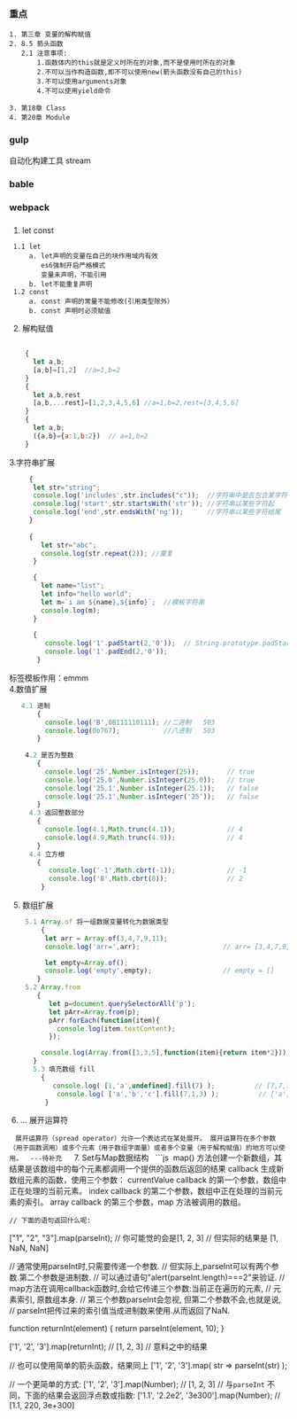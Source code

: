 ### 重点
```
1. 第三章 变量的解构赋值
2. 8.5 箭头函数
   2.1 注意事项:
       1.函数体内的this就是定义时所在的对象,而不是使用时所在的对象
       2.不可以当作构造函数,即不可以使用new(箭头函数没有自己的this)
       3.不可以使用arguments对象
       4.不可以使用yield命令
     
3. 第18章 Class
4. 第20章 Module
```
### gulp
自动化构建工具
stream  
### bable
### webpack

### 
1. let const  
```
 1.1 let
     a. let声明的变量在自己的块作用域内有效  
        es6强制开启严格模式     
        变量未声明，不能引用 
     b. let不能重复声明
 1.2 const 
     a. const 声明的常量不能修改(引用类型除外）
     b. const 声明时必须赋值
```
2. 解构赋值
```javascript
    
    {
      let a,b;
      [a,b]=[1,2]  //a=1,b=2
    }
    {
      let a,b,rest
      [a,b,...rest]=[1,2,3,4,5,6] //a=1,b=2,rest=[3,4,5,6]
    }
    {
      let a,b;
      ({a,b}={a:1,b:2})  // a=1,b=2
    }
``` 
3.字符串扩展
```javascript
     {
      let str="string";
      console.log('includes',str.includes("c"));  //字符串中是否包含某字符
      console.log('start',str.startsWith('str')); //字符串以某些字符起
      console.log('end',str.endsWith('ng'));      //字符串以某些字符结尾
     } 
     
     {
        let str="abc";
        console.log(str.repeat(2)); //重复     
      }

      {
        let name="list";
        let info="hello world";
        let m=`i am ${name},${info}`;  //模板字符串
        console.log(m);
      }
      
      {
         console.log('1'.padStart(2,'0'));  // String.prototype.padStart(maxLength, fillString='')
         console.log('1'.padEnd(2,'0'));    
       }
```
  标签模板作用：emmm    
4.数值扩展
```javascript
   4.1 进制
       {
         console.log('B',0B111110111); //二进制   503
         console.log(0o767);           //八进制   503
       }
     
    4.2 是否为整数
       {
         console.log('25',Number.isInteger(25));       // true
         console.log('25.0',Number.isInteger(25.0));   // true
         console.log('25.1',Number.isInteger(25.1));   // false
         console.log('25.1',Number.isInteger('25'));   // false
       }
     4.3 返回整数部分
       {
         console.log(4.1,Math.trunc(4.1));             // 4
         console.log(4.9,Math.trunc(4.9));             // 4
       }
     4.4 立方根
       {
          console.log('-1',Math.cbrt(-1));             // -1
          console.log('8',Math.cbrt(8));               // 2
        }

```
  5. 数组扩展
  ```javascript
     5.1 Array.of 将一组数据变量转化为数据类型
         {
           let arr = Array.of(3,4,7,9,11);             
           console.log('arr=',arr);                     // arr= [3,4,7,9,11]

           let empty=Array.of();
           console.log('empty',empty);                  // empty = []
         }
      5.2 Array.from 
         {
            let p=document.querySelectorAll('p');
            let pArr=Array.from(p);
            pArr.forEach(function(item){
              console.log(item.textContent);
            });

          console.log(Array.from([1,3,5],function(item){return item*2})); //[2,6,10]
        }
       5.3 填充数组 fill
          {
             console.log( [1,'a',undefined].fill(7) );          // [7,7,7]
             console.log( ['a','b','c'].fill(7,1,3) );          // ['a',7,7 ]
           }


  ```
  6. ... 展开运算符
  
  ```
  展开运算符（spread operator）允许一个表达式在某处展开。
  展开运算符在多个参数（用于函数调用）或多个元素（用于数组字面量）或者多个变量（用于解构赋值）的地方可以使用。
  ---待补充
  ```
   7.  Set与Map数据结构
   ```js
    map() 方法创建一个新数组，其结果是该数组中的每个元素都调用一个提供的函数后返回的结果
    callback
    生成新数组元素的函数，使用三个参数：
    currentValue
    callback 的第一个参数，数组中正在处理的当前元素。
    index
    callback 的第二个参数，数组中正在处理的当前元素的索引。
    array
    callback 的第三个参数，map 方法被调用的数组。
    
    // 下面的语句返回什么呢:
["1", "2", "3"].map(parseInt);
// 你可能觉的会是[1, 2, 3]
// 但实际的结果是 [1, NaN, NaN]

// 通常使用parseInt时,只需要传递一个参数.
// 但实际上,parseInt可以有两个参数.第二个参数是进制数.
// 可以通过语句"alert(parseInt.length)===2"来验证.
// map方法在调用callback函数时,会给它传递三个参数:当前正在遍历的元素, 
// 元素索引, 原数组本身.
// 第三个参数parseInt会忽视, 但第二个参数不会,也就是说,
// parseInt把传过来的索引值当成进制数来使用.从而返回了NaN.

function returnInt(element) {
  return parseInt(element, 10);
}

['1', '2', '3'].map(returnInt); // [1, 2, 3]
// 意料之中的结果

// 也可以使用简单的箭头函数，结果同上
['1', '2', '3'].map( str => parseInt(str) );

// 一个更简单的方式:
['1', '2', '3'].map(Number); // [1, 2, 3]
// 与`parseInt` 不同，下面的结果会返回浮点数或指数:
['1.1', '2.2e2', '3e300'].map(Number); // [1.1, 220, 3e+300]
   ```
